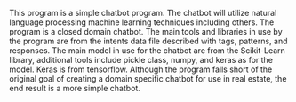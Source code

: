 This program is a simple chatbot program. The chatbot will utilize natural
language processing machine learning techniques including others. The program
is a closed domain chatbot. The main tools and libraries in use by the program
are from the intents data file described with tags, patterns, and responses.
The main model in use for the chatbot are from the Scikit-Learn library, additional
tools include pickle class, numpy, and keras as for the model. Keras is from
tensorflow. Although the program falls short of the original goal of creating a
domain specific chatbot for use in real estate, the end result is a more simple
chatbot. 

